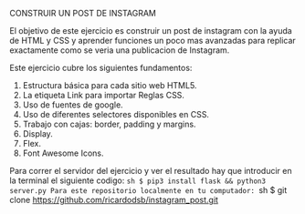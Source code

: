 CONSTRUIR UN POST DE INSTAGRAM

El objetivo de este ejercicio es construir un post de instagram con la ayuda de HTML y CSS y aprender funciones un poco mas avanzadas para replicar exactamente como se veria una publicacion de Instagram.

Este ejercicio cubre los siguientes fundamentos:

1. Estructura básica para cada sitio web HTML5.
2. La etiqueta Link para importar Reglas CSS.
3. Uso de fuentes de google.
4. Uso de diferentes selectores disponibles en CSS.
5. Trabajo con cajas: border, padding y margins.
6. Display.
7. Flex.
8. Font Awesome Icons.

Para correr el servidor del ejercicio y ver el resultado hay que introducir en la terminal el siguiente codigo: ```sh $ pip3 install flask && python3 server.py
Para este repositorio localmente en tu computador: ```sh $ git clone https://github.com/ricardodsb/instagram_post.git
